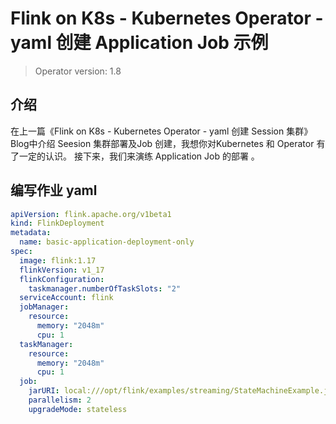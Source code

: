 # Flink on K8s - Kubernetes Operator -yaml 创建 Application Job 示例  

>Operator version: 1.8  

## 介绍 
在上一篇《Flink on K8s - Kubernetes Operator - yaml 创建 Session 集群》 Blog中介绍 Seesion 集群部署及Job 创建，我想你对Kubernetes 和 Operator 有了一定的认识。 接下来，我们来演练 Application Job 的部署 。   


## 编写作业 yaml    
```yaml
apiVersion: flink.apache.org/v1beta1
kind: FlinkDeployment
metadata:
  name: basic-application-deployment-only
spec:
  image: flink:1.17
  flinkVersion: v1_17
  flinkConfiguration:
    taskmanager.numberOfTaskSlots: "2"
  serviceAccount: flink
  jobManager:
    resource:
      memory: "2048m"
      cpu: 1
  taskManager:
    resource:
      memory: "2048m"
      cpu: 1
  job:
    jarURI: local:///opt/flink/examples/streaming/StateMachineExample.jar
    parallelism: 2
    upgradeMode: stateless
```



